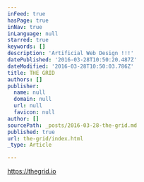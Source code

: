 ```yaml
---
inFeed: true
hasPage: true
inNav: true
inLanguage: null
starred: true
keywords: []
description: 'Artificial Web Design !!!'
datePublished: '2016-03-28T10:50:20.487Z'
dateModified: '2016-03-28T10:50:03.786Z'
title: THE GRID
authors: []
publisher:
  name: null
  domain: null
  url: null
  favicon: null
author: []
sourcePath: _posts/2016-03-28-the-grid.md
published: true
url: the-grid/index.html
_type: Article

---
```

https://thegrid.io